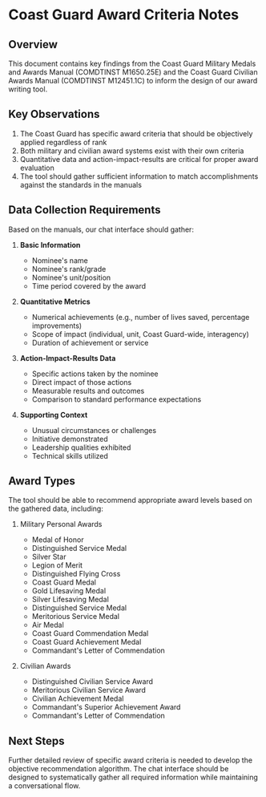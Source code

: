 # Coast Guard Award Criteria Notes

## Overview
This document contains key findings from the Coast Guard Military Medals and Awards Manual (COMDTINST M1650.25E) and the Coast Guard Civilian Awards Manual (COMDTINST M12451.1C) to inform the design of our award writing tool.

## Key Observations
1. The Coast Guard has specific award criteria that should be objectively applied regardless of rank
2. Both military and civilian award systems exist with their own criteria
3. Quantitative data and action-impact-results are critical for proper award evaluation
4. The tool should gather sufficient information to match accomplishments against the standards in the manuals

## Data Collection Requirements
Based on the manuals, our chat interface should gather:

1. **Basic Information**
   - Nominee's name
   - Nominee's rank/grade
   - Nominee's unit/position
   - Time period covered by the award

2. **Quantitative Metrics**
   - Numerical achievements (e.g., number of lives saved, percentage improvements)
   - Scope of impact (individual, unit, Coast Guard-wide, interagency)
   - Duration of achievement or service

3. **Action-Impact-Results Data**
   - Specific actions taken by the nominee
   - Direct impact of those actions
   - Measurable results and outcomes
   - Comparison to standard performance expectations

4. **Supporting Context**
   - Unusual circumstances or challenges
   - Initiative demonstrated
   - Leadership qualities exhibited
   - Technical skills utilized

## Award Types
The tool should be able to recommend appropriate award levels based on the gathered data, including:

1. Military Personal Awards
   - Medal of Honor
   - Distinguished Service Medal
   - Silver Star
   - Legion of Merit
   - Distinguished Flying Cross
   - Coast Guard Medal
   - Gold Lifesaving Medal
   - Silver Lifesaving Medal
   - Distinguished Service Medal
   - Meritorious Service Medal
   - Air Medal
   - Coast Guard Commendation Medal
   - Coast Guard Achievement Medal
   - Commandant's Letter of Commendation

2. Civilian Awards
   - Distinguished Civilian Service Award
   - Meritorious Civilian Service Award
   - Civilian Achievement Medal
   - Commandant's Superior Achievement Award
   - Commandant's Letter of Commendation

## Next Steps
Further detailed review of specific award criteria is needed to develop the objective recommendation algorithm. The chat interface should be designed to systematically gather all required information while maintaining a conversational flow.
